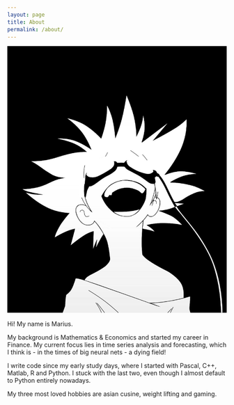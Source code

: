 ```yaml
---
layout: page
title: About
permalink: /about/
---
```


<div class="about-page">
  <div class="about-image">
      <img src="/assets/images/bersten.png" alt="About Me">

  </div>
  <div class="about-text">
      <p>Hi! My name is Marius.</p>
      <p>My background is Mathematics & Economics and started my career in Finance.
      My current focus lies in time series analysis and forecasting, which I think is - in the times of big neural nets - a dying field!</p>
      <p>I write code since my early study days, where I started with Pascal, C++, Matlab, R and Python. I stuck with the last two, even though I almost default to Python entirely nowadays.</p>
      <p>My three most loved hobbies are asian cusine, weight lifting and gaming.</p>
  </div>
</div>
